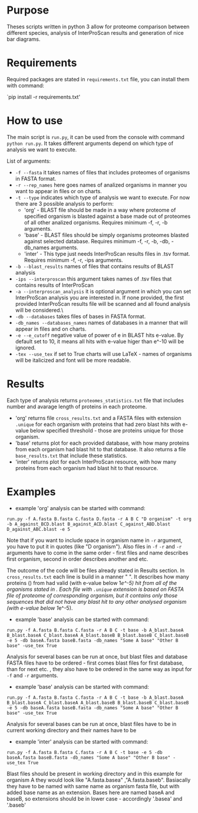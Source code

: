 # Purpose
Theses scripts written in python 3 allow for proteome comparison between different species, analysis of InterProScan results and generation of nice bar diagrams.

# Requirements

Required packages are stated in `requirements.txt` file, you can install them with command:

`pip install -r requirements.txt'

# How to use
The main script is `run.py`, it can be used from the console with command `python run.py`.
It takes different arguments depend on which type of analysis we want to execute.

List of arguments:
- `-f --fasta` it takes names of files that includes proteomes of organisms in FASTA format. 
- `-r --rep_names` here goes names of analized organisms in manner you want to appear in files or on charts.
- `-t --type` indicates which type of analysis we want to execute. For now there are 3 possible analysis to perform:
  - 'org' - BLAST file should be made in a way where proteome of specified organism is blasted against a base made out of proteomes of all other analized organisms. Requires minimum -f, -r, -b arguments.
  - 'base' - BLAST files should be simply organisms proteomes blasted against selected database. Requires minimum -f, -r, -b, -db, -db_names arguments.
  - 'inter' - This type just needs InterProScan results files in .tsv format. Requires minimum -f, -r, -ips arguments.
- `-b --blast_results` names of files that contains results of BLAST analysis 
- `-ips --interproscan` this argument takes names of .tsv files that contains results of InterProScan
- `-a --interproscan_analysis` it is optional argument in which you can set InterProScan analysis you are interested in. If none provided, the first provided InterProScan results file will be scanned and all found analysis will be considered.\
- `-db --databases` takes files of bases in FASTA format.
- `-db_names --databases_names` names of databases in a manner that will appear in files and on charts.
- `-e --e_cutoff` negative value of power of e in BLAST hits e-value. By default set to 10, it means all hits with e-value higer than e^-10 will be ignored.
- `-tex --use_tex` if set to True charts will use LaTeX - names of organisms will be italicized and font will be more readable.

# Results
Each type of analysis returns `proteomes_statistics.txt` file that includes number and avarage length of proteins in each proteome.

- 'org' returns file `cross_results.txt` and a FASTA files with extension `.unique` for each organism with proteins that had zero blast hits with e-value below specified threshold - those are proteins unique for those organism.
- 'base' returns plot for each provided database, with how many proteins from each organism had blast hit to that database. It also returns a file `base_results.txt` that include these statistics.
- 'inter' returns plot for each InterProScan resource, with how many proteins from each organism had blast hit to that resource.

# Examples
- example 'org' analysis can be started with command:

`run.py -f A.fasta B.fasta C.fasta D.fasta -r A B C "D organism" -t org -b A_against_BCD.blast B_against_ACD.blast C_against_ABD.blast D_against_ABC.blast -e 5`

Note that if you want to include space in organism name in `-r` argument, you have to put it in quotes (like "D organism"). Also files in `-f` `-r` and `-r` arguments have to come in the same order - first files and name describes first organism, second in order describes another and etc. 

The outcome of the code will be files already stated in Results section. 
In `cross_results.txt` each line is build in a manner "<organism> <list of organisms> <number>". 
It describes how many proteins (<number>) from <organism> had valid (with e-value below 1*e^-5) hit from all of the organisms stated in <list of organisms>.
Each file with `.unique` extension is based on FASTA file of proteome of corresponding organism, but it contains only those sequences that did not have any blast hit to any other analysed organism (with e-value below 1*e^-5).

- example 'base' analysis can be started with command:

`run.py -f A.fasta B.fasta C.fasta -r A B C -t base -b A_blast.baseA B_blast.baseA C_blast.baseA A_blast.baseB B_blast.baseB C_blast.baseB -e 5 -db baseA.fasta baseB.fasta -db_names "Some A base" "Other B base" -use_tex True`

Analysis for several bases can be run at once, but blast files and database FASTA files have to be ordered - first comes blast files for first database, than for next etc. , they also have to be ordered in the same way as input for `-f` and `-r` arguments. 

- example 'base' analysis can be started with command:

`run.py -f A.fasta B.fasta C.fasta -r A B C -t base -b A_blast.baseA B_blast.baseA C_blast.baseA A_blast.baseB B_blast.baseB C_blast.baseB -e 5 -db baseA.fasta baseB.fasta -db_names "Some A base" "Other B base" -use_tex True`

Analysis for several bases can be run at once, blast files have to be in current working directory and their names have to be 

- example 'inter' analysis can be started with command:

`run.py -f A.fasta B.fasta C.fasta -r A B C -t base -e 5 -db baseA.fasta baseB.fasta -db_names "Some A base" "Other B base" -use_tex True`

Blast files should be present in working directory and in this example for organism A they would look like "A.fasta.basea" ,"A.fasta.baseb". 
Basiacally they have to be named with same name as organism fasta file, but with added base name as an extension.
Bases here are named baseA and baseB, so extensions should be in lower case - accordingly '.basea' and '.baseb'

